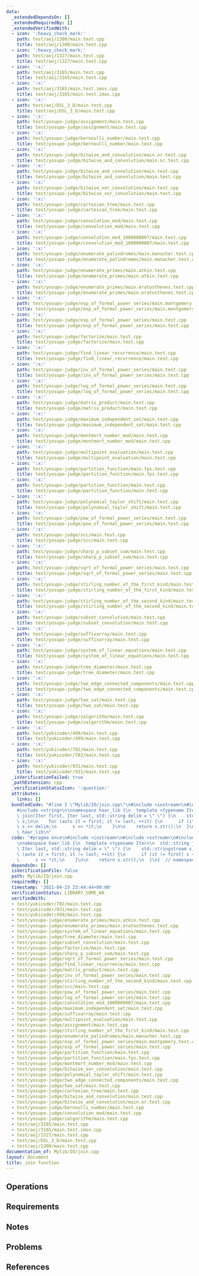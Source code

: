 ```yaml
---
data:
  _extendedDependsOn: []
  _extendedRequiredBy: []
  _extendedVerifiedWith:
  - icon: ':heavy_check_mark:'
    path: test/aoj/1300/main.test.cpp
    title: test/aoj/1300/main.test.cpp
  - icon: ':heavy_check_mark:'
    path: test/aoj/1327/main.test.cpp
    title: test/aoj/1327/main.test.cpp
  - icon: ':x:'
    path: test/aoj/3165/main.test.cpp
    title: test/aoj/3165/main.test.cpp
  - icon: ':x:'
    path: test/aoj/3165/main.test.imos.cpp
    title: test/aoj/3165/main.test.imos.cpp
  - icon: ':x:'
    path: test/aoj/DSL_3_D/main.test.cpp
    title: test/aoj/DSL_3_D/main.test.cpp
  - icon: ':x:'
    path: test/yosupo-judge/assignment/main.test.cpp
    title: test/yosupo-judge/assignment/main.test.cpp
  - icon: ':x:'
    path: test/yosupo-judge/bernoulli_number/main.test.cpp
    title: test/yosupo-judge/bernoulli_number/main.test.cpp
  - icon: ':x:'
    path: test/yosupo-judge/bitwise_and_convolution/main.or.test.cpp
    title: test/yosupo-judge/bitwise_and_convolution/main.or.test.cpp
  - icon: ':x:'
    path: test/yosupo-judge/bitwise_and_convolution/main.test.cpp
    title: test/yosupo-judge/bitwise_and_convolution/main.test.cpp
  - icon: ':x:'
    path: test/yosupo-judge/bitwise_xor_convolution/main.test.cpp
    title: test/yosupo-judge/bitwise_xor_convolution/main.test.cpp
  - icon: ':x:'
    path: test/yosupo-judge/cartesian_tree/main.test.cpp
    title: test/yosupo-judge/cartesian_tree/main.test.cpp
  - icon: ':x:'
    path: test/yosupo-judge/convolution_mod/main.test.cpp
    title: test/yosupo-judge/convolution_mod/main.test.cpp
  - icon: ':x:'
    path: test/yosupo-judge/convolution_mod_1000000007/main.test.cpp
    title: test/yosupo-judge/convolution_mod_1000000007/main.test.cpp
  - icon: ':x:'
    path: test/yosupo-judge/enumerate_palindromes/main.manacher.test.cpp
    title: test/yosupo-judge/enumerate_palindromes/main.manacher.test.cpp
  - icon: ':x:'
    path: test/yosupo-judge/enumerate_primes/main.atkin.test.cpp
    title: test/yosupo-judge/enumerate_primes/main.atkin.test.cpp
  - icon: ':x:'
    path: test/yosupo-judge/enumerate_primes/main.eratosthenes.test.cpp
    title: test/yosupo-judge/enumerate_primes/main.eratosthenes.test.cpp
  - icon: ':x:'
    path: test/yosupo-judge/exp_of_formal_power_series/main.montgomery.test.cpp
    title: test/yosupo-judge/exp_of_formal_power_series/main.montgomery.test.cpp
  - icon: ':x:'
    path: test/yosupo-judge/exp_of_formal_power_series/main.test.cpp
    title: test/yosupo-judge/exp_of_formal_power_series/main.test.cpp
  - icon: ':x:'
    path: test/yosupo-judge/factorize/main.test.cpp
    title: test/yosupo-judge/factorize/main.test.cpp
  - icon: ':x:'
    path: test/yosupo-judge/find_linear_recurrence/main.test.cpp
    title: test/yosupo-judge/find_linear_recurrence/main.test.cpp
  - icon: ':x:'
    path: test/yosupo-judge/inv_of_formal_power_series/main.test.cpp
    title: test/yosupo-judge/inv_of_formal_power_series/main.test.cpp
  - icon: ':x:'
    path: test/yosupo-judge/log_of_formal_power_series/main.test.cpp
    title: test/yosupo-judge/log_of_formal_power_series/main.test.cpp
  - icon: ':x:'
    path: test/yosupo-judge/matrix_product/main.test.cpp
    title: test/yosupo-judge/matrix_product/main.test.cpp
  - icon: ':x:'
    path: test/yosupo-judge/maximum_independent_set/main.test.cpp
    title: test/yosupo-judge/maximum_independent_set/main.test.cpp
  - icon: ':x:'
    path: test/yosupo-judge/montmort_number_mod/main.test.cpp
    title: test/yosupo-judge/montmort_number_mod/main.test.cpp
  - icon: ':x:'
    path: test/yosupo-judge/multipoint_evaluation/main.test.cpp
    title: test/yosupo-judge/multipoint_evaluation/main.test.cpp
  - icon: ':x:'
    path: test/yosupo-judge/partition_function/main.fps.test.cpp
    title: test/yosupo-judge/partition_function/main.fps.test.cpp
  - icon: ':x:'
    path: test/yosupo-judge/partition_function/main.test.cpp
    title: test/yosupo-judge/partition_function/main.test.cpp
  - icon: ':x:'
    path: test/yosupo-judge/polynomial_taylor_shift/main.test.cpp
    title: test/yosupo-judge/polynomial_taylor_shift/main.test.cpp
  - icon: ':x:'
    path: test/yosupo-judge/pow_of_formal_power_series/main.test.cpp
    title: test/yosupo-judge/pow_of_formal_power_series/main.test.cpp
  - icon: ':x:'
    path: test/yosupo-judge/scc/main.test.cpp
    title: test/yosupo-judge/scc/main.test.cpp
  - icon: ':x:'
    path: test/yosupo-judge/sharp_p_subset_sum/main.test.cpp
    title: test/yosupo-judge/sharp_p_subset_sum/main.test.cpp
  - icon: ':x:'
    path: test/yosupo-judge/sqrt_of_formal_power_series/main.test.cpp
    title: test/yosupo-judge/sqrt_of_formal_power_series/main.test.cpp
  - icon: ':x:'
    path: test/yosupo-judge/stirling_number_of_the_first_kind/main.test.cpp
    title: test/yosupo-judge/stirling_number_of_the_first_kind/main.test.cpp
  - icon: ':x:'
    path: test/yosupo-judge/stirling_number_of_the_second_kind/main.test.cpp
    title: test/yosupo-judge/stirling_number_of_the_second_kind/main.test.cpp
  - icon: ':x:'
    path: test/yosupo-judge/subset_convolution/main.test.cpp
    title: test/yosupo-judge/subset_convolution/main.test.cpp
  - icon: ':x:'
    path: test/yosupo-judge/suffixarray/main.test.cpp
    title: test/yosupo-judge/suffixarray/main.test.cpp
  - icon: ':x:'
    path: test/yosupo-judge/system_of_linear_equations/main.test.cpp
    title: test/yosupo-judge/system_of_linear_equations/main.test.cpp
  - icon: ':x:'
    path: test/yosupo-judge/tree_diameter/main.test.cpp
    title: test/yosupo-judge/tree_diameter/main.test.cpp
  - icon: ':x:'
    path: test/yosupo-judge/two_edge_connected_components/main.test.cpp
    title: test/yosupo-judge/two_edge_connected_components/main.test.cpp
  - icon: ':x:'
    path: test/yosupo-judge/two_sat/main.test.cpp
    title: test/yosupo-judge/two_sat/main.test.cpp
  - icon: ':x:'
    path: test/yosupo-judge/zalgorithm/main.test.cpp
    title: test/yosupo-judge/zalgorithm/main.test.cpp
  - icon: ':x:'
    path: test/yukicoder/499/main.test.cpp
    title: test/yukicoder/499/main.test.cpp
  - icon: ':x:'
    path: test/yukicoder/782/main.test.cpp
    title: test/yukicoder/782/main.test.cpp
  - icon: ':x:'
    path: test/yukicoder/931/main.test.cpp
    title: test/yukicoder/931/main.test.cpp
  _isVerificationFailed: true
  _pathExtension: cpp
  _verificationStatusIcon: ':question:'
  attributes:
    links: []
  bundledCode: "#line 2 \"Mylib/IO/join.cpp\"\n#include <iostream>\n#include <sstream>\n\
    #include <string>\n\nnamespace haar_lib {\n  template <typename Iter>\n  std::string\
    \ join(Iter first, Iter last, std::string delim = \" \") {\n    std::stringstream\
    \ s;\n\n    for (auto it = first; it != last; ++it) {\n      if (it != first)\
    \ s << delim;\n      s << *it;\n    }\n\n    return s.str();\n  }\n}  // namespace\
    \ haar_lib\n"
  code: "#pragma once\n#include <iostream>\n#include <sstream>\n#include <string>\n\
    \nnamespace haar_lib {\n  template <typename Iter>\n  std::string join(Iter first,\
    \ Iter last, std::string delim = \" \") {\n    std::stringstream s;\n\n    for\
    \ (auto it = first; it != last; ++it) {\n      if (it != first) s << delim;\n\
    \      s << *it;\n    }\n\n    return s.str();\n  }\n}  // namespace haar_lib\n"
  dependsOn: []
  isVerificationFile: false
  path: Mylib/IO/join.cpp
  requiredBy: []
  timestamp: '2021-04-23 23:44:44+09:00'
  verificationStatus: LIBRARY_SOME_WA
  verifiedWith:
  - test/yukicoder/782/main.test.cpp
  - test/yukicoder/931/main.test.cpp
  - test/yukicoder/499/main.test.cpp
  - test/yosupo-judge/enumerate_primes/main.atkin.test.cpp
  - test/yosupo-judge/enumerate_primes/main.eratosthenes.test.cpp
  - test/yosupo-judge/system_of_linear_equations/main.test.cpp
  - test/yosupo-judge/tree_diameter/main.test.cpp
  - test/yosupo-judge/subset_convolution/main.test.cpp
  - test/yosupo-judge/factorize/main.test.cpp
  - test/yosupo-judge/sharp_p_subset_sum/main.test.cpp
  - test/yosupo-judge/sqrt_of_formal_power_series/main.test.cpp
  - test/yosupo-judge/find_linear_recurrence/main.test.cpp
  - test/yosupo-judge/matrix_product/main.test.cpp
  - test/yosupo-judge/inv_of_formal_power_series/main.test.cpp
  - test/yosupo-judge/stirling_number_of_the_second_kind/main.test.cpp
  - test/yosupo-judge/scc/main.test.cpp
  - test/yosupo-judge/pow_of_formal_power_series/main.test.cpp
  - test/yosupo-judge/log_of_formal_power_series/main.test.cpp
  - test/yosupo-judge/convolution_mod_1000000007/main.test.cpp
  - test/yosupo-judge/maximum_independent_set/main.test.cpp
  - test/yosupo-judge/suffixarray/main.test.cpp
  - test/yosupo-judge/multipoint_evaluation/main.test.cpp
  - test/yosupo-judge/assignment/main.test.cpp
  - test/yosupo-judge/stirling_number_of_the_first_kind/main.test.cpp
  - test/yosupo-judge/enumerate_palindromes/main.manacher.test.cpp
  - test/yosupo-judge/exp_of_formal_power_series/main.montgomery.test.cpp
  - test/yosupo-judge/exp_of_formal_power_series/main.test.cpp
  - test/yosupo-judge/partition_function/main.test.cpp
  - test/yosupo-judge/partition_function/main.fps.test.cpp
  - test/yosupo-judge/montmort_number_mod/main.test.cpp
  - test/yosupo-judge/bitwise_xor_convolution/main.test.cpp
  - test/yosupo-judge/polynomial_taylor_shift/main.test.cpp
  - test/yosupo-judge/two_edge_connected_components/main.test.cpp
  - test/yosupo-judge/two_sat/main.test.cpp
  - test/yosupo-judge/cartesian_tree/main.test.cpp
  - test/yosupo-judge/bitwise_and_convolution/main.test.cpp
  - test/yosupo-judge/bitwise_and_convolution/main.or.test.cpp
  - test/yosupo-judge/bernoulli_number/main.test.cpp
  - test/yosupo-judge/convolution_mod/main.test.cpp
  - test/yosupo-judge/zalgorithm/main.test.cpp
  - test/aoj/3165/main.test.cpp
  - test/aoj/3165/main.test.imos.cpp
  - test/aoj/1327/main.test.cpp
  - test/aoj/DSL_3_D/main.test.cpp
  - test/aoj/1300/main.test.cpp
documentation_of: Mylib/IO/join.cpp
layout: document
title: join function
---
```


## Operations

## Requirements

## Notes

## Problems

## References

